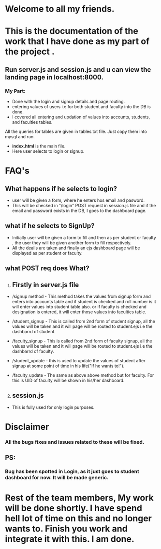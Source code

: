 # **Welcome to all my friends.**

# This is the documentation of the work that I have done as my part of the project .

## Run server.js and session.js and u can view the landing page in localhost:8000.

### My Part:
- Done with the login and signup details and page routing.
- entering values of users i.e for both student and faculty into the  DB is done.
- I covered all entering and updation of values into accounts, students, and faculties tables.

All the queries for tables are given in tables.txt file. Just copy them into mysql and run.

- **index.html** is the main file.
- Here user selects to login or signup.


# FAQ's
## What happens if he selects to login?
- user will be given a form, where he enters hos email and pasword. 
- This will be checked in "/login"  POST request in session.js file and if the email and password exists in the DB, I goes to the dashboard page.

## what if he selects to SignUp?
- Initially user will be given a form to fill and then as per student or faculty , the user they will be given another form to fill respectively.
- All the deails are taken and finally an ejs dashboard page will be displayed as per student or faculty.

## what POST req does What?
1. ## Firstly in server.js file
- /signup method - This method takes the values from signup form and enters into accounts table and if student is checked and roll number is it will enter values into student table also. or if faculty is checked and designation is entered, it will enter those values into faculties table.

- /student_signup - This is called from 2nd form of student signup, all the values will be taken and it will page will be routed to student.ejs i.e the dashbarrd of student.

- /faculty_signup - This is called from 2nd form of faculty signup, all the values will be taken and it will page will be routed to student.ejs i.e the dashbarrd of faculty.

- /student_update - this is used to update the values of student after signup at some point of time in his life("If he wants to!").

- /faculty_update - The same as above above method but for faculty. For this is UID of faculty will be shown in his/her dashboard.

2. ## session.js
- This is fully used for only login purposes.


# Disclaimer
### All the bugs fixes and issues related to these will be fixed.

## PS:
### Bug has been spotted in Login, as it just goes to student dashboard for now. It will be made generic.


# **Rest of the team members, My work will be done shortly. I have spend hell lot of time on this and no longer wants to. Finish you work and integrate it with this. I am done.**